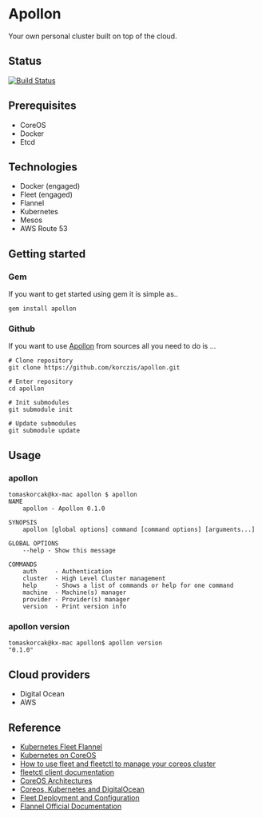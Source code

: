 # Apollon

Your own personal cluster built on top of the cloud.

## Status

[![Build Status](https://travis-ci.org/korczis/apollon.svg?branch=master)](https://travis-ci.org/korczis/apollon)

## Prerequisites

- CoreOS
- Docker
- Etcd

## Technologies

- Docker (engaged)
- Fleet (engaged)
- Flannel
- Kubernetes
- Mesos
- AWS Route 53

## Getting started

### Gem

If you want to get started using gem it is simple as..

```
gem install apollon
```

### Github

If you want to use [Apollon](https://github.com/korczis/apollon) from sources all you need to do is ...

```
# Clone repository
git clone https://github.com/korczis/apollon.git

# Enter repository
cd apollon

# Init submodules
git submodule init

# Update submodules
git submodule update
```

## Usage

### apollon

```
tomaskorcak@kx-mac apollon $ apollon
NAME
    apollon - Apollon 0.1.0

SYNOPSIS
    apollon [global options] command [command options] [arguments...]

GLOBAL OPTIONS
    --help - Show this message

COMMANDS
    auth     - Authentication
    cluster  - High Level Cluster management
    help     - Shows a list of commands or help for one command
    machine  - Machine(s) manager
    provider - Provider(s) manager
    version  - Print version info
```

### apollon version

```
tomaskorcak@kx-mac apollon$ apollon version
"0.1.0"
```

## Cloud providers

- Digital Ocean
- AWS

## Reference

- [Kubernetes Fleet Flannel](https://github.com/kelseyhightower/kubernetes-fleet-tutorial)
- [Kubernetes on CoreOS](https://github.com/kelseyhightower/kubernetes-coreos)
- [How to use fleet and fleetctl to manage your coreos cluster](https://www.digitalocean.com/community/tutorials/how-to-use-fleet-and-fleetctl-to-manage-your-coreos-cluster)
- [fleetctl client documentation](https://github.com/coreos/fleet/blob/master/Documentation/using-the-client.md)
- [CoreOS Architectures](https://coreos.com/docs/cluster-management/setup/cluster-architectures/)
- [Coreos, Kubernetes and DigitalOcean](https://github.com/bketelsen/coreos-kubernetes-digitalocean)
- [Fleet Deployment and Configuration](https://github.com/coreos/fleet/blob/master/Documentation/deployment-and-configuration.md)
- [Flannel Official Documentation](https://github.com/coreos/flannel/blob/master/README.md)
